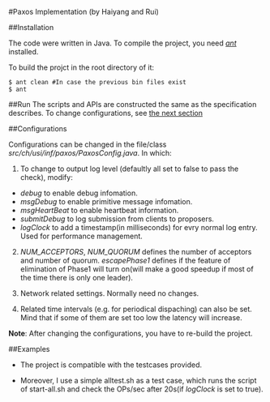 #Paxos Implementation (by Haiyang and Rui)

##Installation

The code were written in Java. To compile the project, you need [*ant*](http://ant.apache.org) installed.

To build the projct in the root directory of it:

```
$ ant clean #In case the previous bin files exist
$ ant
```

##Run
The scripts and APIs are constructed the same as the specification describes. To change configurations, see [the next section](##Configurations)


##Configurations

Configurations can be changed in the file/class *src/ch/usi/inf/paxos/PaxosConfig.java*. In which:

1. To change to output log level (defaultly all set to false to pass the check), modify:
 - *debug* to enable debug infomation.
 - *msgDebug* to enable primitive message infomation.
 - *msgHeartBeat* to enable heartbeat information.
 - *submitDebug* to log submission from clients to proposers.
 - *logClock* to add a timestamp(in milliseconds) for evry normal log entry. Used for performance management.

2. *NUM_ACCEPTORS*, *NUM_QUORUM* defines the number of acceptors and number of quorum. *escapePhase1* defines if the feature of elimination of Phase1 will turn on(will make a good speedup if most of the time there is only one leader).

3. Network related settings. Normally need no changes.

4. Related time intervals (e.g. for periodical dispaching) can also be set. Mind that if some of them are set too low the latency will increase.

**Note**: After changing the configurations, you have to re-build the project.

##Examples

- The project is compatible with the testcases provided.

- Moreover, I use a simple alltest.sh as a test case, which runs the script of start-all.sh and check the OPs/sec after 20s(if *logClock* is set to true).